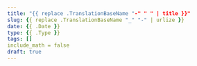 ```yaml
---
title: "{{ replace .TranslationBaseName "-" " " | title }}"
slug: {{ replace .TranslationBaseName "_" "-" | urlize }}
date: {{ .Date }}
type: {{ .Type }}
tags: []
include_math = false
draft: true
---
```

